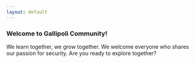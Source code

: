 ```yaml
---
layout: default
---
```


### **Welcome to Gallipoli Community!**   
            
We learn together, we grow together. We welcome everyone who shares our passion for security. Are you ready to explore together?
